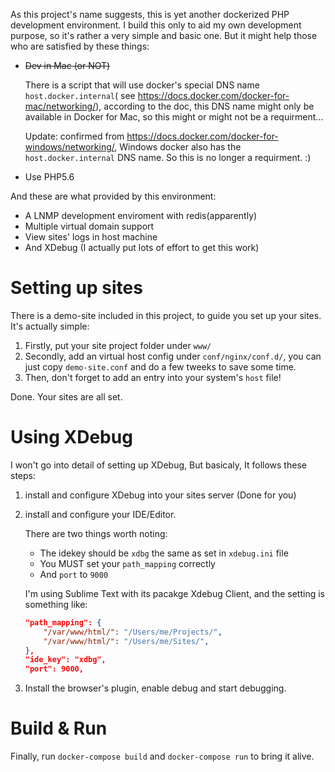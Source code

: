 As this project's name suggests, this is yet another dockerized PHP development environment. I build this only to aid my own development purpose, so it's rather a very simple and basic one. But it might help those who are satisfied by these things:

- ~~Dev in Mac (or NOT)~~

    There is a script that will use docker's special DNS name `host.docker.internal`( see <https://docs.docker.com/docker-for-mac/networking/>), according to the doc, this DNS name might only be available in Docker for Mac, so this might or might not be a requirment...

    Update: confirmed from <https://docs.docker.com/docker-for-windows/networking/>, Windows docker also has the `host.docker.internal` DNS name. So this is no longer a requirment. :)

- Use PHP5.6

And these are what provided by this environment:

- A LNMP development enviroment with redis(apparently)
- Multiple virtual domain support
- View sites' logs in host machine
- And XDebug (I actually put lots of effort to get this work)

# Setting up sites

There is a demo-site included in this project, to guide you set up your sites. It's actually simple:

1. Firstly, put your site project folder under `www/`
2. Secondly, add an virtual host config under `conf/nginx/conf.d/`, you can just copy `demo-site.conf` and do a few tweeks to save some time.
3. Then, don't forget to add an entry into your system's `host` file!

Done. Your sites are all set.

# Using XDebug
I won't go into detail of setting up XDebug, But basicaly, It follows these steps:

1. install and configure XDebug into your sites server (Done for you)
    
2. install and configure your IDE/Editor.

    There are two things worth noting: 
    - The idekey should be `xdbg` the same as set in  `xdebug.ini` file
    - You MUST set your `path_mapping` correctly
    - And `port` to `9000`

    I'm using Sublime Text with its pacakge Xdebug Client, and the setting is something like:

    ```json
    "path_mapping": {
        "/var/www/html/": "/Users/me/Projects/",
        "/var/www/html/": "/Users/me/Sites/",
    },
    "ide_key": "xdbg",
    "port": 9000,
    ```

3. Install the browser's plugin, enable debug and start debugging.

# Build & Run

Finally, run `docker-compose build` and `docker-compose run` to bring it alive.
